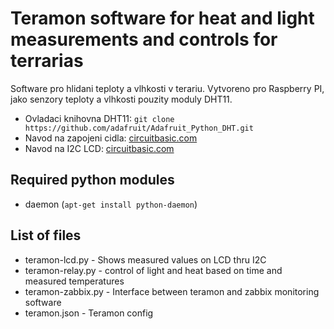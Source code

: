 # Teramon software for heat and light measurements and controls for terrarias

Software pro hlidani teploty a vlhkosti v terariu. Vytvoreno pro Raspberry PI, jako senzory teploty a vlhkosti pouzity moduly DHT11.

* Ovladaci knihovna DHT11: `git clone https://github.com/adafruit/Adafruit_Python_DHT.git`
* Navod na zapojeni cidla: [circuitbasic.com](http://www.circuitbasics.com/how-to-set-up-the-dht11-humidity-sensor-on-the-raspberry-pi/)
* Navod na I2C LCD: [circuitbasic.com](http://www.circuitbasics.com/raspberry-pi-i2c-lcd-set-up-and-programming/)

## Required python modules

* daemon (`apt-get install python-daemon`)

## List of files

* teramon-lcd.py - Shows measured values on LCD thru I2C
* teramon-relay.py - control of light and heat based on time and measured temperatures
* teramon-zabbix.py - Interface between teramon and zabbix monitoring software
* teramon.json - Teramon config
